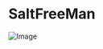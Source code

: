 # SaltFreeMan

![Image](https://github.com/honglongwei/SaltFreeMan/blob/master/images/SaltFreeMan_index.jpg)
